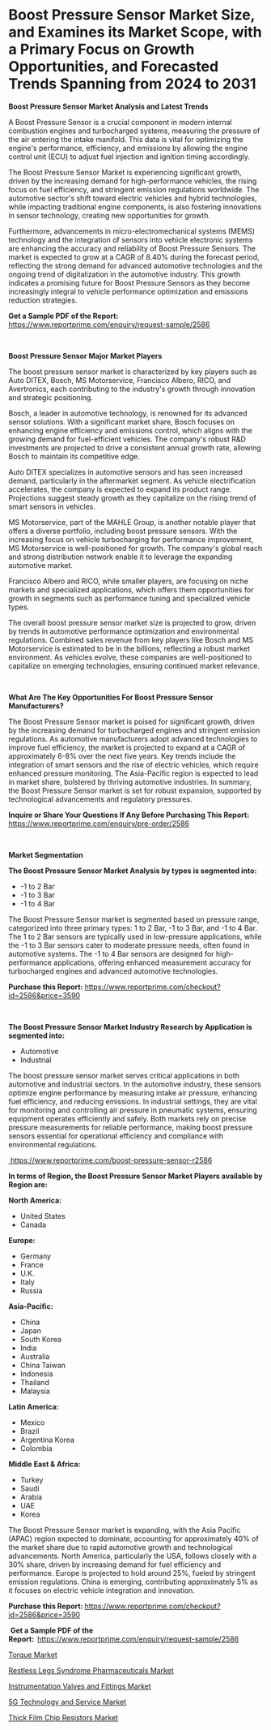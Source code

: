 <p><h1>Boost Pressure Sensor Market Size, and Examines its Market Scope, with a Primary Focus on Growth Opportunities, and Forecasted Trends Spanning from 2024 to 2031</h1></p><p><strong>Boost Pressure Sensor Market Analysis and Latest Trends</strong></p>
<p><p>A Boost Pressure Sensor is a crucial component in modern internal combustion engines and turbocharged systems, measuring the pressure of the air entering the intake manifold. This data is vital for optimizing the engine's performance, efficiency, and emissions by allowing the engine control unit (ECU) to adjust fuel injection and ignition timing accordingly.</p><p>The Boost Pressure Sensor Market is experiencing significant growth, driven by the increasing demand for high-performance vehicles, the rising focus on fuel efficiency, and stringent emission regulations worldwide. The automotive sector's shift toward electric vehicles and hybrid technologies, while impacting traditional engine components, is also fostering innovations in sensor technology, creating new opportunities for growth.</p><p>Furthermore, advancements in micro-electromechanical systems (MEMS) technology and the integration of sensors into vehicle electronic systems are enhancing the accuracy and reliability of Boost Pressure Sensors. The market is expected to grow at a CAGR of 8.40% during the forecast period, reflecting the strong demand for advanced automotive technologies and the ongoing trend of digitalization in the automotive industry. This growth indicates a promising future for Boost Pressure Sensors as they become increasingly integral to vehicle performance optimization and emissions reduction strategies.</p></p>
<p><strong>Get a Sample PDF of the Report:&nbsp;</strong> <a href="https://www.reportprime.com/enquiry/request-sample/2586">https://www.reportprime.com/enquiry/request-sample/2586</a></p>
<p>&nbsp;</p>
<p><strong>Boost Pressure Sensor Major Market Players</strong></p>
<p><p>The boost pressure sensor market is characterized by key players such as Auto DITEX, Bosch, MS Motorservice, Francisco Albero, RICO, and Avertronics, each contributing to the industry's growth through innovation and strategic positioning. </p><p>Bosch, a leader in automotive technology, is renowned for its advanced sensor solutions. With a significant market share, Bosch focuses on enhancing engine efficiency and emissions control, which aligns with the growing demand for fuel-efficient vehicles. The company's robust R&D investments are projected to drive a consistent annual growth rate, allowing Bosch to maintain its competitive edge.</p><p>Auto DITEX specializes in automotive sensors and has seen increased demand, particularly in the aftermarket segment. As vehicle electrification accelerates, the company is expected to expand its product range. Projections suggest steady growth as they capitalize on the rising trend of smart sensors in vehicles.</p><p>MS Motorservice, part of the MAHLE Group, is another notable player that offers a diverse portfolio, including boost pressure sensors. With the increasing focus on vehicle turbocharging for performance improvement, MS Motorservice is well-positioned for growth. The company's global reach and strong distribution network enable it to leverage the expanding automotive market.</p><p>Francisco Albero and RICO, while smaller players, are focusing on niche markets and specialized applications, which offers them opportunities for growth in segments such as performance tuning and specialized vehicle types.</p><p>The overall boost pressure sensor market size is projected to grow, driven by trends in automotive performance optimization and environmental regulations. Combined sales revenue from key players like Bosch and MS Motorservice is estimated to be in the billions, reflecting a robust market environment. As vehicles evolve, these companies are well-positioned to capitalize on emerging technologies, ensuring continued market relevance.</p></p>
<p>&nbsp;</p>
<p><strong>What Are The Key Opportunities For Boost Pressure Sensor Manufacturers?</strong></p>
<p><p>The Boost Pressure Sensor market is poised for significant growth, driven by the increasing demand for turbocharged engines and stringent emission regulations. As automotive manufacturers adopt advanced technologies to improve fuel efficiency, the market is projected to expand at a CAGR of approximately 6-8% over the next five years. Key trends include the integration of smart sensors and the rise of electric vehicles, which require enhanced pressure monitoring. The Asia-Pacific region is expected to lead in market share, bolstered by thriving automotive industries. In summary, the Boost Pressure Sensor market is set for robust expansion, supported by technological advancements and regulatory pressures.</p></p>
<p><strong>Inquire or Share Your Questions If Any Before Purchasing This Report:</strong> <a href="https://www.reportprime.com/enquiry/pre-order/2586">https://www.reportprime.com/enquiry/pre-order/2586</a></p>
<p>&nbsp;</p>
<p><strong>Market Segmentation</strong></p>
<p><strong>The Boost Pressure Sensor Market Analysis by types is segmented into:</strong></p>
<p><ul><li>-1 to 2 Bar</li><li>-1 to 3 Bar</li><li>-1 to 4 Bar</li></ul></p>
<p><p>The Boost Pressure Sensor market is segmented based on pressure range, categorized into three primary types: 1 to 2 Bar, -1 to 3 Bar, and -1 to 4 Bar. The 1 to 2 Bar sensors are typically used in low-pressure applications, while the -1 to 3 Bar sensors cater to moderate pressure needs, often found in automotive systems. The -1 to 4 Bar sensors are designed for high-performance applications, offering enhanced measurement accuracy for turbocharged engines and advanced automotive technologies.</p></p>
<p><strong>Purchase this Report:&nbsp;</strong><a href="https://www.reportprime.com/checkout?id=2586&price=3590">https://www.reportprime.com/checkout?id=2586&price=3590</a></p>
<p>&nbsp;</p>
<p><strong>The Boost Pressure Sensor Market Industry Research by Application is segmented into:</strong></p>
<p><ul><li>Automotive</li><li>Industrial</li></ul></p>
<p><p>The boost pressure sensor market serves critical applications in both automotive and industrial sectors. In the automotive industry, these sensors optimize engine performance by measuring intake air pressure, enhancing fuel efficiency, and reducing emissions. In industrial settings, they are vital for monitoring and controlling air pressure in pneumatic systems, ensuring equipment operates efficiently and safely. Both markets rely on precise pressure measurements for reliable performance, making boost pressure sensors essential for operational efficiency and compliance with environmental regulations.</p></p>
<p><a href="https://www.reportprime.com/boost-pressure-sensor-r2586">&nbsp;https://www.reportprime.com/boost-pressure-sensor-r2586</a></p>
<p><strong>In terms of Region, the Boost Pressure Sensor Market Players available by Region are:</strong></p>
<p>
    <p> <strong> North America: </strong>
        <ul>
            <li>United States</li>
            <li>Canada</li>
        </ul>
        </p> 
    <p> <strong> Europe: </strong>
        <ul>
            <li>Germany</li>
            <li>France</li>
            <li>U.K.</li>
            <li>Italy</li>
            <li>Russia</li>
        </ul>
        </p> 
    <p> <strong> Asia-Pacific: </strong>
        <ul>
            <li>China</li>
            <li>Japan</li>
            <li>South Korea</li>
            <li>India</li>
            <li>Australia</li>
            <li>China Taiwan</li>
            <li>Indonesia</li>
            <li>Thailand</li>
            <li>Malaysia</li>
        </ul>
        </p> 
    <p> <strong> Latin America: </strong>
        <ul>
            <li>Mexico</li>
            <li>Brazil</li>
            <li>Argentina Korea</li>
            <li>Colombia</li>
        </ul>
        </p> 
    <p> <strong> Middle East & Africa: </strong>
        <ul>
            <li>Turkey</li>
            <li>Saudi</li>
            <li>Arabia</li>
            <li>UAE</li>
            <li>Korea</li>
        </ul>
    </p>
    </p>
<p><p>The Boost Pressure Sensor market is expanding, with the Asia Pacific (APAC) region expected to dominate, accounting for approximately 40% of the market share due to rapid automotive growth and technological advancements. North America, particularly the USA, follows closely with a 30% share, driven by increasing demand for fuel efficiency and performance. Europe is projected to hold around 25%, fueled by stringent emission regulations. China is emerging, contributing approximately 5% as it focuses on electric vehicle integration and innovation.</p></p>
<p><strong>Purchase this Report: </strong><a href="https://www.reportprime.com/checkout?id=2586&price=3590">https://www.reportprime.com/checkout?id=2586&price=3590</a></p>
<p>&nbsp;<strong>Get a Sample PDF of the Report:&nbsp;&nbsp;</strong><a href="https://www.reportprime.com/enquiry/request-sample/2586">https://www.reportprime.com/enquiry/request-sample/2586</a></p>
<p><strong></strong></p>
<p><p><a href="https://www.linkedin.com/pulse/torque-industry-insights-report-analyzing-market-trends-applications-dy32f?trackingId=6PJEwnNmQQmDrTlYP5XkYA%3D%3D">Torque Market</a></p><p><a href="https://issuu.com/reportprime-2/docs/restless-legs-syndrome-pharmaceutic_6e2085b3fa5f12">Restless Legs Syndrome Pharmaceuticals Market</a></p><p><a href="https://www.linkedin.com/pulse/navigating-instrumentation-valves-fittings-market-expert-analysis-mhivf?trackingId=Kds7XlwTQbWjOrJEryk1FA%3D%3D">Instrumentation Valves and Fittings Market</a></p><p><a href="https://issuu.com/reportprime-2/docs/5g-technology-and-service-market-si_028f52213bf59f">5G Technology and Service Market</a></p><p><a href="https://github.com/JosephineMcguire65/Market-Research-Report-List-1/blob/main/thick-film-chip-resistors-market.md">Thick Film Chip Resistors Market</a></p></p>
